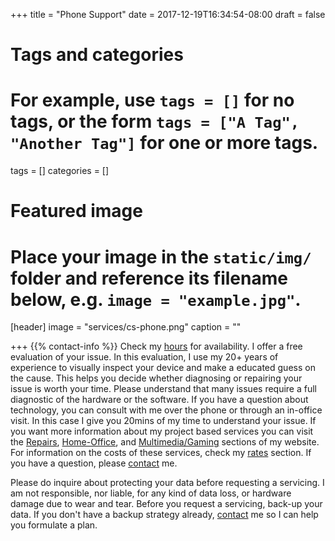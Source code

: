 +++
title = "Phone Support"
date = 2017-12-19T16:34:54-08:00
draft = false

# Tags and categories
# For example, use `tags = []` for no tags, or the form `tags = ["A Tag", "Another Tag"]` for one or more tags.
tags = []
categories = []

# Featured image
# Place your image in the `static/img/` folder and reference its filename below, e.g. `image = "example.jpg"`.
[header]
image = "services/cs-phone.png"
caption = ""

+++
{{% contact-info %}}
Check my [hours](/#contact) for availability. I offer a free evaluation of your issue. In this evaluation, I use my 20+ years of experience to visually inspect your device and make a educated guess on the cause. This helps you decide whether diagnosing or repairing your issue is worth your time. Please understand that many issues require a full diagnostic of the hardware or the software. If you have a question about technology, you can consult with me over the phone or through an in-office visit. In this case I give you 20mins of my time to understand your issue. If you want more information about my project based services you can visit the [Repairs](/services/computer/repair/), [Home-Office](/services/computer/home-office/), and [Multimedia/Gaming](/services/computer/multimedia-gaming/) sections of my website. For information on the costs of these services, check my [rates](/#rates) section. If you have a question, please [contact](/#contact) me.
<!--more-->

Please do inquire about protecting your data before requesting a servicing. I am not responsible, nor liable, for any kind of data loss, or hardware damage due to wear and tear.  Before you request a servicing, back-up your data. If you don't have a backup strategy already, [contact](/#contact) me so I can help you formulate a plan.